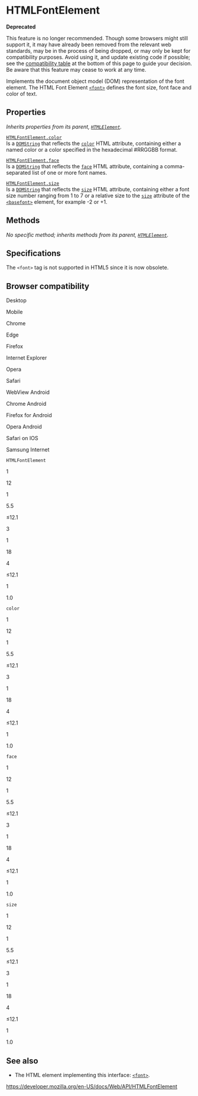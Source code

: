 # HTMLFontElement

**Deprecated**

This feature is no longer recommended. Though some browsers might still support it, it may have already been removed from the relevant web standards, may be in the process of being dropped, or may only be kept for compatibility purposes. Avoid using it, and update existing code if possible; see the [compatibility table](#browser_compatibility) at the bottom of this page to guide your decision. Be aware that this feature may cease to work at any time.

Implements the document object model (DOM) representation of the font element. The HTML Font Element [`<font>`](https://developer.mozilla.org/en-US/docs/Web/HTML/Element/font) defines the font size, font face and color of text.

## Properties

_Inherits properties from its parent, [`HTMLElement`](htmlelement)._

[`HTMLFontElement.color`](htmlfontelement/color)  
Is a [`DOMString`](domstring) that reflects the [`color`](https://developer.mozilla.org/en-US/docs/Web/HTML/Element/font#attr-color) HTML attribute, containing either a named color or a color specified in the hexadecimal \#RRGGBB format.

[`HTMLFontElement.face`](htmlfontelement/face)  
Is a [`DOMString`](domstring) that reflects the [`face`](https://developer.mozilla.org/en-US/docs/Web/HTML/Element/font#attr-face) HTML attribute, containing a comma-separated list of one or more font names.

[`HTMLFontElement.size`](htmlfontelement/size)  
Is a [`DOMString`](domstring) that reflects the [`size`](https://developer.mozilla.org/en-US/docs/Web/HTML/Element/font#attr-size) HTML attribute, containing either a font size number ranging from 1 to 7 or a relative size to the [`size`](https://developer.mozilla.org/en-US/docs/Web/HTML/Element/basefont#attr-size) attribute of the [`<basefont>`](https://developer.mozilla.org/en-US/docs/Web/HTML/Element/basefont) element, for example -2 or +1.

## Methods

_No specific method; inherits methods from its parent, [`HTMLElement`](htmlelement)._

## Specifications

The `<font>` tag is not supported in HTML5 since it is now obsolete.

## Browser compatibility

Desktop

Mobile

Chrome

Edge

Firefox

Internet Explorer

Opera

Safari

WebView Android

Chrome Android

Firefox for Android

Opera Android

Safari on IOS

Samsung Internet

`HTMLFontElement`

1

12

1

5.5

≤12.1

3

1

18

4

≤12.1

1

1.0

`color`

1

12

1

5.5

≤12.1

3

1

18

4

≤12.1

1

1.0

`face`

1

12

1

5.5

≤12.1

3

1

18

4

≤12.1

1

1.0

`size`

1

12

1

5.5

≤12.1

3

1

18

4

≤12.1

1

1.0

## See also

- The HTML element implementing this interface: [`<font>`](https://developer.mozilla.org/en-US/docs/Web/HTML/Element/font).

<a href="https://developer.mozilla.org/en-US/docs/Web/API/HTMLFontElement" class="_attribution-link">https://developer.mozilla.org/en-US/docs/Web/API/HTMLFontElement</a>
